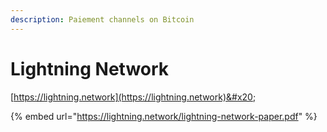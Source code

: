 ```yaml
---
description: Paiement channels on Bitcoin
---
```


# Lightning Network

[https://lightning.network](https://lightning.network)&#x20;

{% embed url="https://lightning.network/lightning-network-paper.pdf" %}
